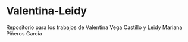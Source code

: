 # Valentina-Leidy
Repositorio para los trabajos de Valentina Vega Castillo y Leidy Mariana Piñeros Garcia

